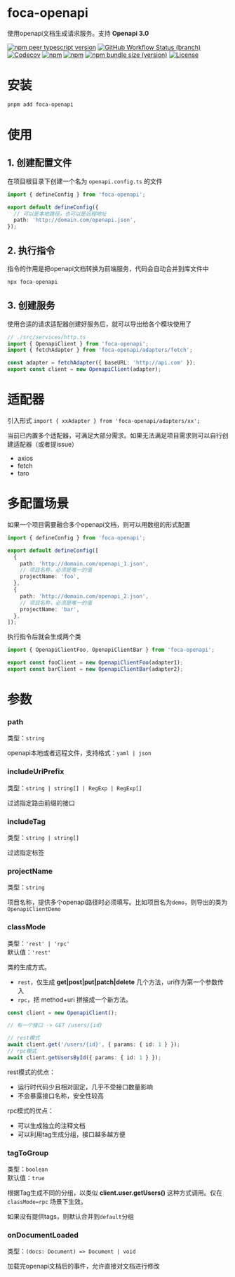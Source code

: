 # foca-openapi

使用openapi文档生成请求服务。支持 **Openapi 3.0**

[![npm peer typescript version](https://img.shields.io/npm/dependency-version/foca-openapi/peer/typescript?logo=typescript)](https://github.com/microsoft/TypeScript)
[![GitHub Workflow Status (branch)](https://img.shields.io/github/actions/workflow/status/foca-js/foca-openapi/test.yml?branch=main&label=test&logo=vitest)](https://github.com/foca-js/foca-openapi/actions)
[![Codecov](https://img.shields.io/codecov/c/github/foca-js/foca-openapi?logo=codecov)](https://codecov.io/gh/foca-js/foca-openapi)
[![npm](https://img.shields.io/npm/v/foca-openapi?logo=npm)](https://www.npmjs.com/package/foca-openapi)
[![npm](https://img.shields.io/npm/dt/foca-openapi?logo=codeforces)](https://www.npmjs.com/package/foca-openapi)
[![npm bundle size (version)](https://img.shields.io/bundlephobia/minzip/foca-openapi?label=bundle+size&cacheSeconds=3600&logo=esbuild)](https://bundlephobia.com/package/foca-openapi@latest)
[![License](https://img.shields.io/github/license/foca-js/foca-openapi?logo=open-source-initiative)](https://github.com/foca-js/foca-openapi/blob/main/LICENSE)

# 安装

```bash
pnpm add foca-openapi
```

# 使用

## 1. 创建配置文件

在项目根目录下创建一个名为 `openapi.config.ts` 的文件

```typescript
import { defineConfig } from 'foca-openapi';

export default defineConfig({
  // 可以是本地路径，也可以是远程地址
  path: 'http://domain.com/openapi.json',
});
```

## 2. 执行指令

指令的作用是把openapi文档转换为前端服务，代码会自动合并到库文件中

```bash
npx foca-openapi
```

## 3. 创建服务

使用合适的请求适配器创建好服务后，就可以导出给各个模块使用了

```typescript
// ./src/services/http.ts
import { OpenapiClient } from 'foca-openapi';
import { fetchAdapter } from 'foca-openapi/adapters/fetch';

const adapter = fetchAdapter({ baseURL: 'http://api.com' });
export const client = new OpenapiClient(adapter);
```

# 适配器

引入形式
`import { xxAdapter } from 'foca-openapi/adapters/xx';`

当前已内置多个适配器，可满足大部分需求。如果无法满足项目需求则可以自行创建适配器（或者提issue）

- axios
- fetch
- taro

# 多配置场景

如果一个项目需要融合多个openapi文档，则可以用数组的形式配置

```typescript
import { defineConfig } from 'foca-openapi';

export default defineConfig([
  {
    path: 'http://domain.com/openapi_1.json',
    // 项目名称，必须是唯一的值
    projectName: 'foo',
  },
  {
    path: 'http://domain.com/openapi_2.json',
    // 项目名称，必须是唯一的值
    projectName: 'bar',
  },
]);
```

执行指令后就会生成两个类

```typescript
import { OpenapiClientFoo, OpenapiClientBar } from 'foca-openapi';

export const fooClient = new OpenapiClientFoo(adapter1);
export const barClient = new OpenapiClientBar(adapter2);
```

# 参数

### path

类型：`string`<br>

openapi本地或者远程文件，支持格式：`yaml | json`

### includeUriPrefix

类型：`string | string[] | RegExp | RegExp[]`

过滤指定路由前缀的接口

### includeTag

类型：`string | string[]`

过滤指定标签

### projectName

类型：`string`

项目名称，提供多个openapi路径时必须填写。比如项目名为`demo`，则导出的类为`OpenapiClientDemo`

### classMode

类型：`'rest' | 'rpc'`<br>
默认值：`'rest'`

类的生成方式。

- `rest`，仅生成 **get|post|put|patch|delete** 几个方法，uri作为第一个参数传入
- `rpc`，把 method+uri 拼接成一个新方法。

```typescript
const client = new OpenapiClient();

// 有一个接口 -> GET /users/{id}

// rest模式
await client.get('/users/{id}', { params: { id: 1 } });
// rpc模式
await client.getUsersById({ params: { id: 1 } });
```

rest模式的优点：

- 运行时代码少且相对固定，几乎不受接口数量影响
- 不会暴露接口名称，安全性较高

rpc模式的优点：

- 可以生成独立的注释文档
- 可以利用tag生成分组，接口越多越方便

### tagToGroup

类型：`boolean`<br>
默认值：`true`

根据Tag生成不同的分组，以类似 **client.user.getUsers()** 这种方式调用。仅在 `classMode=rpc` 场景下生效。

如果没有提供tags，则默认合并到`default`分组

### onDocumentLoaded

类型：`(docs: Document) => Document | void`

加载完openapi文档后的事件，允许直接对文档进行修改
